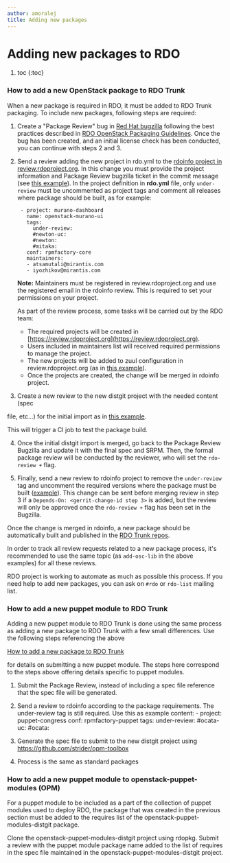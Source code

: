 ```yaml
---
author: amoralej
title: Adding new packages
---
```


# Adding new packages to RDO

1. toc
{:toc}


### How to add a new OpenStack package to RDO Trunk

When a new package is required in RDO, it must be added to RDO Trunk packaging.
To include new packages, following steps are required:

1. Create a "Package Review" bug in [Red Hat bugzilla](https://bugzilla.redhat.com/)
following the best practices described in [RDO OpenStack Packaging Guidelines](/documentation/rdo-packaging-guidelines/). Once the bug has been created, and an initial license check has been conducted, you can continue with steps 2 and 3.

2. Send a review adding the new project in rdo.yml to the [rdoinfo project in
review.rdoproject.org](https://review.rdoproject.org/r/#/q/project:rdoinfo). In
this change you must provide the project information and Package Review bugzilla
ticket in the commit message (see [this example](https://review.rdoproject.org/r/#/c/1408/)).
In the project definition in **rdo.yml** file, only `under-review` must be uncommented as project tags
and comment all releases where package should be built, as for example:
    
        - project: murano-dashboard
          name: openstack-murano-ui
          tags:
            under-review:
            #newton-uc:
            #newton:
            #mitaka:
          conf: rpmfactory-core
          maintainers:
          - atsamutali@mirantis.com
          - iyozhikov@mirantis.com
     
    **Note:** Maintainers must be registered in review.rdoproject.org and use the registered email in the rdoinfo review.
    This is required to set your permissions on your project.

    As part of the review process, some tasks will be carried out by the RDO team:

    * The required projects will be created in [https://review.rdoproject.org](https://review.rdoproject.org).
    * Users included in maintainers list will received required permissions to manage the project.
    * The new projects will be added to zuul configuration in review.rdoproject.org
    (as in [this example](https://review.rdoproject.org/r/#/c/1418/)).
    * Once the projects are created, the change will be merged in rdoinfo project.

3. Create a new review to the new distgit project with the needed content (spec

file, etc...) for the initial import as in [this example](https://review.rdoproject.org/r/#/c/7645/).

This will trigger a CI job to test the package build.

4. Once the initial distgit import is merged, go back to the Package Review
Bugzilla and update it with the final spec and SRPM. Then, the formal package 
review will be conducted by the reviewer, who will set the `rdo-review +` flag.

5. Finally, send a new review to rdoinfo project to remove the `under-review` tag and uncomment the required versions where the package must be built ([example](https://review.rdoproject.org/r/#/c/1422/)).
This change can be sent before merging review in step 3 if a `Depends-On: <gerrit-change-id step 3>`
is added, but the review will only be approved once the `rdo-review +` flag has been
set in the Bugzilla.

Once the change is merged in rdoinfo, a new package should be automatically built
and published in the [RDO Trunk repos](http://trunk.rdoproject.org/centos7-master/report.html).

In order to track all review requests related to a new package process, it's recommended
to use the same topic (as `add-osc-lib` in the above examples) for all these reviews.

RDO project is working to automate as much as possible this process. If you need
help to add new packages, you can ask on `#rdo` or `rdo-list` mailing list.

<a id="#rdo-pkg-guide"></a>

### How to add a new puppet module to RDO Trunk

Adding a new puppet module to RDO Trunk is done using the same process as adding a new
package to RDO Trunk with a few small differences. Use the following steps referencing the above

[How to add a new package to RDO Trunk](#how-to-add-a-new-openstack-package-to-rdo-trunk)

for details on submitting a new puppet module. The steps here correspond to the
steps above offering details specific to puppet modules.

1. Submit the Package Review, instead of including a spec file reference that the
spec file will be generated.

2. Send a review to rdoinfo according to the package requirements. The under-review tag
is still required. Use this as example content:
        - project: puppet-congress
          conf: rpmfactory-puppet
          tags:
            under-review:
            #ocata-uc:
            #ocata:

3. Generate the spec file to submit to the new distgit project using https://github.com/strider/opm-toolbox

4. Process is the same as standard packages

### How to add a new puppet module to openstack-puppet-modules (OPM)

For a puppet module to be included as a part of the collection of puppet
modules used to deploy RDO, the package that was created in the previous
section must be added to the requires list of the
openstack-puppet-modules-distgit package.

Clone the openstack-puppet-modules-distgit project using rdopkg. Submit a
review with the puppet module package name added to the list of requires in
the spec file maintained in the openstack-puppet-modules-distgit project.


